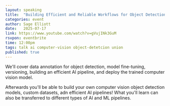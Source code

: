 ```yaml
---
layout: speaking
title:  "Building Efficient and Reliable Workflows for Object Detection - Talk"
categories: event
author: Sage Elliott
date:   2025-07-17
link: https://www.youtube.com/watch?v=gVujINk3GuM
rsvpon: eventbrite
time: 12:00pm
tags: talk ai computer-vision object-detetcion union
published: true
---
```

We'll cover data annotation for object detection, model fine-tuning, versioning, building an efficient AI pipeline, and deploy the trained computer vision model.

Afterwards you'll be able to build your own computer vision object detection models, custom datasets, adn efficient AI pipelines! What you'll learn can also be transferred to different types of AI and ML pipelines.